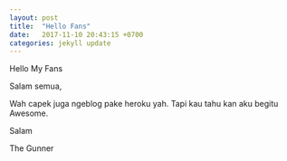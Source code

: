 ```yaml
---
layout: post
title:  "Hello Fans"
date:   2017-11-10 20:43:15 +0700
categories: jekyll update
---
```

Hello My Fans

Salam semua,

Wah capek juga ngeblog pake heroku yah. Tapi kau tahu kan aku begitu Awesome.

Salam

The Gunner
